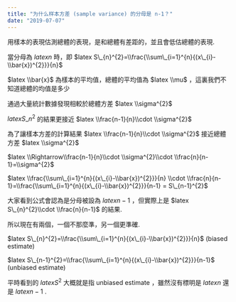 ```yaml
---
title: "为什么样本方差 (sample variance) 的分母是 n-1？"
date: "2019-07-07"
---
```


用樣本的表現估測總體的表現，是和總體有差距的，並且會低估總體的表現.

當分母為 $latex n$ 時，即 $latex S\_{n}^{2}=\\frac{\\sum\_{i=1}^{n}{(x\_{i}-\\bar{x})^{2}}}{n}$

$latex \\bar{x}$ 為樣本的平均值，總體的平均值為 $latex \\mu$ ，這裏我們不知道總體的均值是多少

通過大量統計數據發現相較於總體方差 $latex \\sigma^{2}$

$latex S\_{n}^{2}$ 的結果更接近 $latex \\frac{n-1}{n}\\cdot \\sigma^{2}$

為了讓樣本方差的計算結果 $latex \\frac{n-1}{n}\\cdot \\sigma^{2}$ 接近總體方差 $latex \\sigma^{2}$

$latex \\Rightarrow\\frac{n-1}{n}\\cdot \\sigma^{2}\\cdot \\frac{n}{n-1}=\\sigma^{2}$

$latex \\frac{\\sum\_{i=1}^{n}{(x\_{i}-\\bar{x})^{2}}}{n} \\cdot \\frac{n}{n-1}=\\frac{\\sum\_{i=1}^{n}{(x\_{i}-\\bar{x})^{2}}}{n-1} = S\_{n-1}^{2}$

大家看到公式會認為是分母被設為 $latex n-1$ ，但實際上是 $latex S\_{n}^{2}\\cdot \\frac{n}{n-1}$ 的結果.

所以現在有兩個，一個不那麼準，另一個更準確.

$latex S\_{n}^{2}=\\frac{\\sum\_{i=1}^{n}{(x\_{i}-\\bar{x})^{2}}}{n}$ (biased estimate)

$latex S\_{n-1}^{2}=\\frac{\\sum\_{i=1}^{n}{(x\_{i}-\\bar{x})^{2}}}{n-1}$ (unbiased estimate)

平時看到的 $latex S^{2}$ 大概就是指 unbiased estimate ，雖然沒有標明是 $latex n$ 還是 $latex n-1$ .
